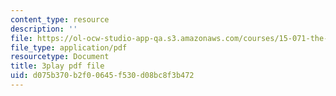 ```yaml
---
content_type: resource
description: ''
file: https://ol-ocw-studio-app-qa.s3.amazonaws.com/courses/15-071-the-analytics-edge-spring-2017/d075b370b2f00645f530d08bc8f3b472_E16wcCKx89w.pdf
file_type: application/pdf
resourcetype: Document
title: 3play pdf file
uid: d075b370-b2f0-0645-f530-d08bc8f3b472
---
```

